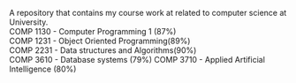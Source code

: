 A repository that contains my course work at related to computer science at University.<br>
COMP 1130 - Computer Programming 1 (87%)<br> 
COMP 1231 - Object Oriented Programming(89%)<br>
COMP 2231 - Data structures and Algorithms(90%) <br>
COMP 3610 - Database systems (79%)
COMP 3710 - Applied Artificial Intelligence (80%)

